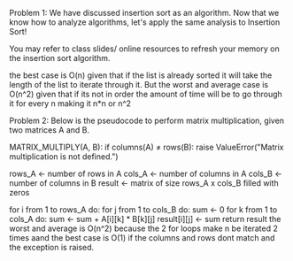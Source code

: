 Problem 1:
We have discussed insertion sort as an algorithm. Now that we know how to analyze algorithms, let's apply the same analysis to Insertion Sort!

You may refer to class slides/ online resources to refresh your memory on the insertion sort algorithm. 

 the best case is O(n) given that if the list is already sorted it will take the length of the list to iterate through it. But the worst and average case is O(n^2) given that if its not in 
order the amount of time will be to go through it for every n making it n*n or n^2

Problem 2:
Below is the pseudocode to perform matrix multiplication, given two matrices A and B. 

MATRIX_MULTIPLY(A, B): 
  if columns(A) ≠ rows(B): 
    raise ValueError("Matrix multiplication is not defined.") 

  rows_A ← number of rows in A 
  cols_A ← number of columns in A 
  cols_B ← number of columns in B 
  result ← matrix of size rows_A x cols_B filled with zeros 

  for i from 1 to rows_A do: 
    for j from 1 to cols_B do: 
    sum ← 0 
      for k from 1 to cols_A do: 
        sum ← sum + A[i][k] * B[k][j] 
      result[i][j] ← sum return result
the worst and average is O(n^2) because the 2 for loops make n be iterated 2 times aand the best case is O(1) if the columns and rows dont match and the exception is raised.

